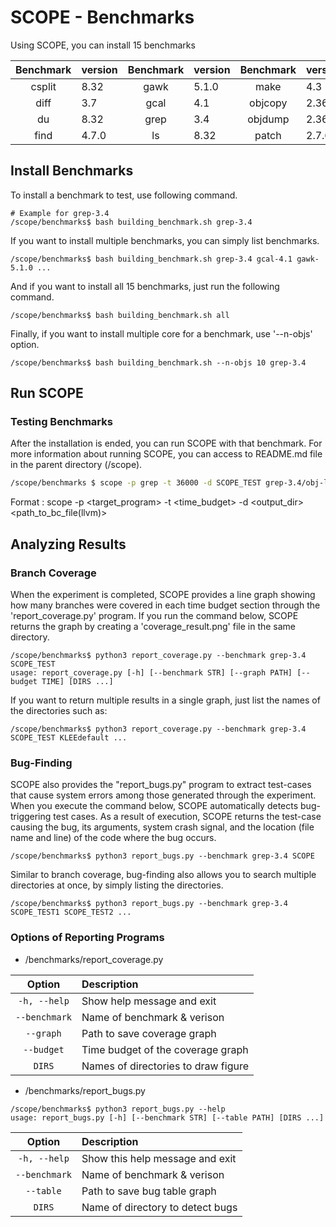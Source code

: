 # SCOPE - Benchmarks

Using SCOPE, you can install 15 benchmarks

| Benchmark | version | Benchmark | version | Benchmark | version | Benchmark | version |
|:------:|:------------|:------:|:------------|:------:|:------------|:------:|:------------|
| csplit    | 8.32  | gawk      | 5.1.0  | make      | 4.3   | ptx     | 8.32   |
| diff      | 3.7   | gcal      | 4.1    | objcopy   | 2.36  | sqlite  | 3.33.0 |
| du        | 8.32  | grep      | 3.4    | objdump   | 2.36  | xorriso | 1.5.2  |
| find      | 4.7.0 | ls        | 8.32   | patch     | 2.7.6 |
 

## Install Benchmarks
To install a benchmark to test, use following command.
```
# Example for grep-3.4
/scope/benchmarks$ bash building_benchmark.sh grep-3.4
```

If you want to install multiple benchmarks, you can simply list benchmarks.
```
/scope/benchmarks$ bash building_benchmark.sh grep-3.4 gcal-4.1 gawk-5.1.0 ...
```

And if you want to install all 15 benchmarks, just run the following command.
```
/scope/benchmarks$ bash building_benchmark.sh all
```

Finally, if you want to install multiple core for a benchmark, use '--n-objs' option.
```
/scope/benchmarks$ bash building_benchmark.sh --n-objs 10 grep-3.4
```

## Run SCOPE
### Testing Benchmarks
After the installation is ended, you can run SCOPE with that benchmark. For more information about running SCOPE, you can access to README.md file in the parent directory (/scope).

```bash
/scope/benchmarks $ scope -p grep -t 36000 -d SCOPE_TEST grep-3.4/obj-llvm/src/grep.bc grep-3.4/obj-gcov/src/grep
```
Format : scope -p <target_program> -t <time_budget> -d <output_dir> <path_to_bc_file(llvm)>


## Analyzing Results
### Branch Coverage
When the experiment is completed, SCOPE provides a line graph showing how many branches were covered in each time budget section through the 'report_coverage.py' program. If you run the command below, SCOPE returns the graph by creating a 'coverage_result.png' file in the same directory.
```
/scope/benchmarks$ python3 report_coverage.py --benchmark grep-3.4 SCOPE_TEST
usage: report_coverage.py [-h] [--benchmark STR] [--graph PATH] [--budget TIME] [DIRS ...]
```

If you want to return multiple results in a single graph, just list the names of the directories such as:
```
/scope/benchmarks$ python3 report_coverage.py --benchmark grep-3.4 SCOPE_TEST KLEEdefault ...
```

### Bug-Finding
SCOPE also provides the "report_bugs.py" program to extract test-cases that cause system errors among those generated through the experiment. When you execute the command below, SCOPE automatically detects bug-triggering test cases. As a result of execution, SCOPE returns the test-case causing the bug, its arguments, system crash signal, and the location (file name and line) of the code where the bug occurs.
```
/scope/benchmarks$ python3 report_bugs.py --benchmark grep-3.4 SCOPE
```

Similar to branch coverage, bug-finding also allows you to search multiple directories at once, by simply listing the directories.

```
/scope/benchmarks$ python3 report_bugs.py --benchmark grep-3.4 SCOPE_TEST1 SCOPE_TEST2 ...
```


### Options of Reporting Programs
+ /benchmarks/report_coverage.py

| Option | Description |
|:------:|:------------|
| `-h, --help`  | Show help message and exit |
| `--benchmark` | Name of benchmark & verison |
| `--graph`     | Path to save coverage graph |
| `--budget`    | Time budget of the coverage graph |
| `DIRS`        | Names of directories to draw figure |

+ /benchmarks/report_bugs.py
```
/scope/benchmarks$ python3 report_bugs.py --help
usage: report_bugs.py [-h] [--benchmark STR] [--table PATH] [DIRS ...]
```
| Option | Description |
|:------:|:------------|
| `-h, --help`  | Show this help message and exit |
| `--benchmark` | Name of benchmark & verison |
| `--table`     | Path to save bug table graph |
| `DIRS`        | Name of directory to detect bugs |
